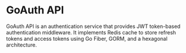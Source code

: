 # GoAuth API

GoAuth API is an authentication service that provides JWT token-based authentication middleware. It implements Redis cache to store refresh tokens and access tokens using Go Fiber, GORM, and a hexagonal architecture.
